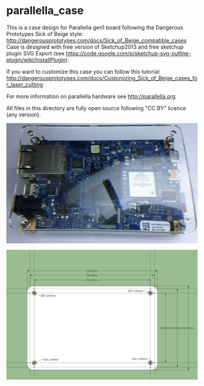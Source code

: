 parallella_case
===============

This is a case design for Parallella gen1 board following the Dangerous Prototypes Sick of Beige style: http://dangerousprototypes.com/docs/Sick_of_Beige_compatible_cases
Case is designed with free version of Sketchup2013 and free sketchup plugin SVG Export (see https://code.google.com/p/sketchup-svg-outline-plugin/wiki/InstallPlugin).

If you want to customize this case you can follow this tutorial:
http://dangerousprototypes.com/docs/Customizing_Sick_of_Beige_cases_for_laser_cutting

For more information on parallella hardware see http://parallella.org

All files in this directory are fully open source following "CC BY" licence (any version).

![Parallella and SOB case](Parallella_and_SOB_case.jpg)

![Parallella SOB case dimension](parallella_gen1_SOB_case_dimensions.jpg)
